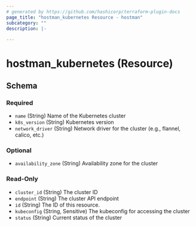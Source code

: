 ```yaml
---
# generated by https://github.com/hashicorp/terraform-plugin-docs
page_title: "hostman_kubernetes Resource - hostman"
subcategory: ""
description: |-
  
---
```


# hostman_kubernetes (Resource)



<!-- schema generated by tfplugindocs -->
## Schema

### Required

- `name` (String) Name of the Kubernetes cluster
- `k8s_version` (String) Kubernetes version
- `network_driver` (String) Network driver for the cluster (e.g., flannel, calico, etc.)

### Optional

- `availability_zone` (String) Availability zone for the cluster

### Read-Only

- `cluster_id` (String) The cluster ID
- `endpoint` (String) The cluster API endpoint
- `id` (String) The ID of this resource.
- `kubeconfig` (String, Sensitive) The kubeconfig for accessing the cluster
- `status` (String) Current status of the cluster
